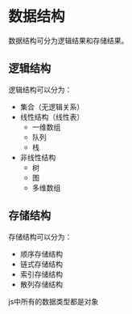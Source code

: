 # 数据结构

数据结构可分为逻辑结果和存储结果。

## 逻辑结构

逻辑结构可以分为：

- 集合（无逻辑关系）
- 线性结构（线性表）
  - 一维数组
  - 队列
  - 栈
- 非线性结构
  - 树
  - 图
  - 多维数组

## 存储结构

存储结构可以分为：

- 顺序存储结构
- 链式存储结构
- 索引存储结构
- 散列存储结构

js中所有的数据类型都是对象
